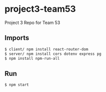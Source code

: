 # project3-team53
Project 3 Repo for Team 53

## Imports

```bash
$ client/ npm install react-router-dom
$ server/ npm install cors dotenv express pg
$ npm install npm-run-all
```

## Run

```bash
$ npm start
```
